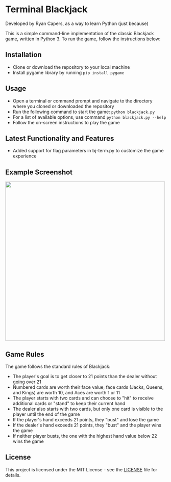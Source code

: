 # Terminal Blackjack
Developed by Ryan Capers, as a way to learn Python (just because)

This is a simple command-line implementation of the classic Blackjack game, written in Python 3. To run the game, follow the instructions below:

## Installation

- Clone or download the repository to your local machine
- Install pygame library by running `pip install pygame`

## Usage

- Open a terminal or command prompt and navigate to the directory where you cloned or downloaded the repository
- Run the following command to start the game: `python blackjack.py` 
- For a list of available options, use command `python blackjack.py --help`
- Follow the on-screen instructions to play the game

## Latest Functionality and Features
- Added support for flag parameters in bj-term.py to customize the game experience

## Example Screenshot ##


<img src="https://github.com/rcapers/bj-term/assets/2326739/3caff494-f743-480e-98ee-2fe403fd2522.png" width="500">


## Game Rules

The game follows the standard rules of Blackjack:

- The player's goal is to get closer to 21 points than the dealer without going over 21
- Numbered cards are worth their face value, face cards (Jacks, Queens, and Kings) are worth 10, and Aces are worth 1 or 11
- The player starts with two cards and can choose to "hit" to receive additional cards or "stand" to keep their current hand
- The dealer also starts with two cards, but only one card is visible to the player until the end of the game
- If the player's hand exceeds 21 points, they "bust" and lose the game
- If the dealer's hand exceeds 21 points, they "bust" and the player wins the game
- If neither player busts, the one with the highest hand value below 22 wins the game

## License

This project is licensed under the MIT License - see the [LICENSE](LICENSE) file for details.
